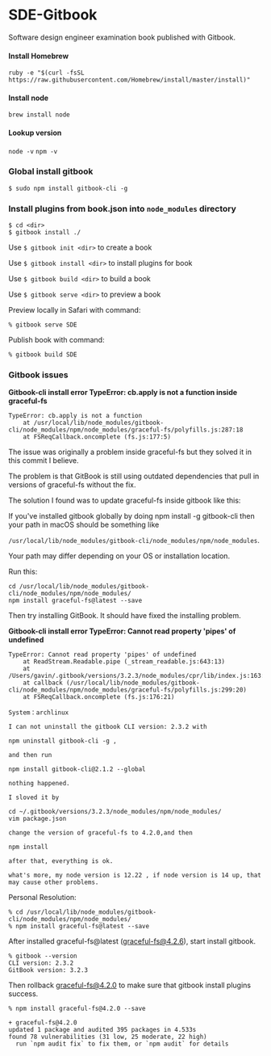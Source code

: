 # SDE-Gitbook
Software design engineer examination book published with Gitbook.

#### Install Homebrew
`ruby -e "$(curl -fsSL https://raw.githubusercontent.com/Homebrew/install/master/install)"`
#### Install node
`brew install node`
#### Lookup version
`node -v`
`npm -v`

### Global install gitbook
`$ sudo npm install gitbook-cli -g`

### Install plugins from book.json into `node_modules` directory
```
$ cd <dir>
$ gitbook install ./
```

Use `$ gitbook init <dir>`  to create a book

Use `$ gitbook install <dir>`  to install plugins for book

Use `$ gitbook build <dir>` to build a book

Use `$ gitbook serve <dir>` to preview a book

Preview locally in Safari with command:
```
% gitbook serve SDE
```
Publish book with command:
```
% gitbook build SDE
```
### Gitbook issues

**Gitbook-cli install error TypeError: cb.apply is not a function inside graceful-fs**
```
TypeError: cb.apply is not a function
    at /usr/local/lib/node_modules/gitbook-cli/node_modules/npm/node_modules/graceful-fs/polyfills.js:287:18
    at FSReqCallback.oncomplete (fs.js:177:5)
```

The issue was originally a problem inside graceful-fs but they solved it in this commit I believe.

The problem is that GitBook is still using outdated dependencies that pull in versions of graceful-fs without the fix.

The solution I found was to update graceful-fs inside gitbook like this:

If you've installed gitbook globally by doing npm install -g gitbook-cli then your path in macOS should be something like

`/usr/local/lib/node_modules/gitbook-cli/node_modules/npm/node_modules`. 

Your path may differ depending on your OS or installation location.

Run this:
```
cd /usr/local/lib/node_modules/gitbook-cli/node_modules/npm/node_modules/
npm install graceful-fs@latest --save
```
Then try installing GitBook. It should have fixed the installing problem.

**Gitbook-cli install error TypeError: Cannot read property 'pipes' of undefined**
```
TypeError: Cannot read property 'pipes' of undefined
    at ReadStream.Readable.pipe (_stream_readable.js:643:13)
    at /Users/gavin/.gitbook/versions/3.2.3/node_modules/cpr/lib/index.js:163:22
    at callback (/usr/local/lib/node_modules/gitbook-cli/node_modules/npm/node_modules/graceful-fs/polyfills.js:299:20)
    at FSReqCallback.oncomplete (fs.js:176:21)
```

```
System：archlinux

I can not uninstall the gitbook CLI version: 2.3.2 with

npm uninstall gitbook-cli -g ,

and then run

npm install gitbook-cli@2.1.2 --global

nothing happened.

I sloved it by

cd ~/.gitbook/versions/3.2.3/node_modules/npm/node_modules/
vim package.json 

change the version of graceful-fs to 4.2.0,and then

npm install

after that, everything is ok.

what's more, my node version is 12.22 , if node version is 14 up, that may cause other problems.
```

Personal Resolution:

```
% cd /usr/local/lib/node_modules/gitbook-cli/node_modules/npm/node_modules/
% npm install graceful-fs@latest --save
```
After installed graceful-fs@latest (graceful-fs@4.2.6), start install gitbook.
```
% gitbook --version
CLI version: 2.3.2
GitBook version: 3.2.3
```
Then rollback graceful-fs@4.2.0 to make sure that gitbook install plugins success.
```
% npm install graceful-fs@4.2.0 --save 

+ graceful-fs@4.2.0
updated 1 package and audited 395 packages in 4.533s
found 78 vulnerabilities (31 low, 25 moderate, 22 high)
  run `npm audit fix` to fix them, or `npm audit` for details
```
